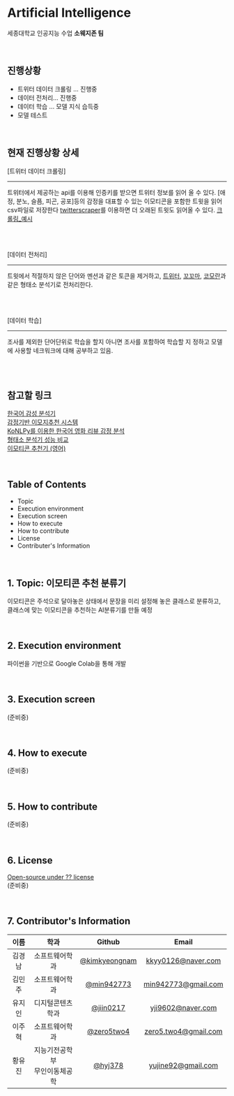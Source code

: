 # Artificial Intelligence
세종대학교 인공지능 수업 **소웨지존 팀**

<br>

## 진행상황

* 트위터 데이터 크롤링 ... 진행중
* 데이터 전처리... 진행중 
* 데이터 학습 ... 모델 지식 습득중
* 모델 테스트


<br>

## 현재 진행상황 상세

[트위터 데이터 크롤링]
*****************************************
트위터에서 제공하는 api를 이용해 인증키를 받으면 트위터 정보를 읽어 올 수 있다.
[애정, 분노, 슬픔, 피곤, 공포]등의 감정을 대표할 수 있는 이모티콘을 포함한 트윗을 읽어 csv파일로 저장한다
[twitterscraper](https://pypi.org/project/twitterscraper/0.2.7/)를 이용하면 더 오래된 트윗도 읽어올 수 있다.
[크롤링_예시](https://colab.research.google.com/drive/1REz1FcRk2vdIshHQeJAKmraYRZL6KzeE#scrollTo=HHXOOPuyN4GV)

<br>
<br>


[데이터 전처리]
*****************************************
트윗에서 적절하지 않은 단어와 멘션과 같은 토큰을 제거하고, [트위터](https://github.com/twitter/twitter-korean-text), [꼬꼬마](http://kkma.snu.ac.kr/documents/), [코모란](https://www.shineware.co.kr/products/komoran/)과 같은 형태소 분석기로 전처리한다.


<br>
<br>


[데이터 학습]
*****************************************
조사를 제외한 단어단위로 학습을 할지 아니면 조사를 포함하여 학습할 지 정하고
모델에 사용할 네크워크에 대해 공부하고 있음.


<br>
<br>

## 참고할 링크

[한국어 감성 분석기](https://github.com/mrlee23/KoreanSentimentAnalyzer)<br>
[감정기반 이모지추천 시스템](https://github.com/yunsikus/BOAZ_Project)<br>
[KoNLPy를 이용한 한국어 영화 리뷰 감정 분석](https://cyc1am3n.github.io/2018/11/10/classifying_korean_movie_review.html)<br>
[형태소 분석기 성능 비교](https://ratsgo.github.io/from%20frequency%20to%20semantics/2017/05/10/postag/)<br>
[이모티콘 추천기 (영어)](https://github.com/DOsinga/deep_learning_cookbook/blob/master/07.1%20Text%20Classification.ipynb)<br>

<br>

## Table of Contents
* Topic
* Execution environment
* Execution screen
* How to execute
* How to contribute
* License
* Contributer's Information

<br>

## 1. Topic: 이모티콘 추천 분류기
이모티콘은 주석으로 달아놓은 상태에서 문장을 미리 설정해 놓은 클래스로 분류하고,  
클래스에 맞는 이모티콘을 추천하는 AI분류기를 만들 예정

<br>

## 2. Execution environment 
파이썬을 기반으로 Google Colab을 통해 개발

<br>

## 3. Execution screen
(준비중)

<br>

## 4. How to execute
(준비중)

<br>

## 5. How to contribute
 (준비중) 
    

<br>

## 6. License
[Open-source under ?? license](https://tldrlegal.com/)  
(준비중)

<br>

## 7. Contributor's Information
| 이름| 학과 | Github | Email |
|:---:|:---:|:---:|:---:|
|김경남|소프트웨어학과|[@kimkyeongnam](https://github.com/kimkyeongnam)|[kkyy0126@naver.com](kkyy0126@naver.com)|
|김민주|소프트웨어학과|[@min942773](https://github.com/min942773)|min942773@gmail.com|
|유지인|디지털콘텐츠학과|[@jiin0217](https://github.com/jiin0217)|yji9602@naver.com|
|이주혁|소프트웨어학과|[@zero5two4](https://github.com/zero5two4)|zero5.two4@gmail.com|
|황유진|지능기전공학부<br>무인이동체공학|[@hyj378](https://github.com/hyj378)|yujine92@gmail.com|
